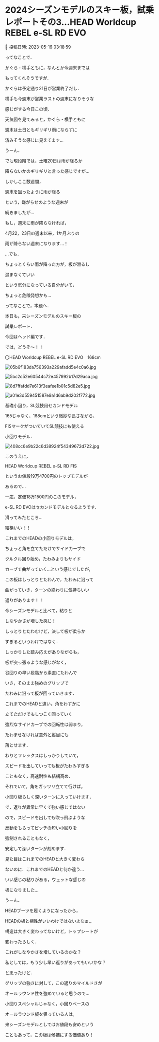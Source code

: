 # 2024シーズンモデルのスキー板，試乗レポートその3…HEAD Worldcup REBEL e-SL RD EVO

📅 投稿日時: 2023-05-16 03:18:59

ってなことで．


かぐら・横手ともに，なんとか今週末までは


もってくれそうですが．


かぐらは予定通り21日が営業終了だし．


横手も今週末が営業ラストの週末になりそうな


感じがする今日この頃．





天気図を見てみると，かぐら・横手ともに


週末は土日ともギリギリ雨にならずに


済みそうな感じに見えてます…


うーん．


でも現段階では，土曜20日は雨が降るか


降らないかのギリギリと言った感じですが…





しかしここ数週間，


週末を狙ったように雨が降る


という，嫌がらせのような週末が


続きましたが…


もし，週末に雨が降らなければ，


4月22，23日の週末以来，1か月ぶりの


雨が降らない週末になります…！





…でも．


ちょっとくらい雨が降った方が，板が滑るし


混まなくていい


という気分になっている自分がいて，


ちょっと危険発想かも…





ってなことで，本題へ．





本日も，来シーズンモデルのスキー板の


試乗レポート．


今回はヘッド編です．





では，どうぞ～！！[]()





〇HEAD Worldcup REBEL e-SL RD EVO　168cm







![05b6f183da756393a229afadd5e4c0a6.jpg](images/05b6f183da756393a229afadd5e4c0a6.jpg)









![5bc2c52e60544c72e457992b17d29aca.jpg](images/5bc2c52e60544c72e457992b17d29aca.jpg)









![8d7ffafdd7e613f3eafee1b01c5d82e5.jpg](images/8d7ffafdd7e613f3eafee1b01c5d82e5.jpg)









![a01e3d559451587e9a1d6ab9d202f772.jpg](images/a01e3d559451587e9a1d6ab9d202f772.jpg)







基礎小回り，SL競技用セカンドモデル





165じゃなく，168cmという微妙な長さながら，


FISマークがついていてSL競技にも使える


小回りモデル．




![408cc6e9b22c6d38924f54349672d722.jpg](images/408cc6e9b22c6d38924f54349672d722.jpg)







このうえに，


HEAD Worldcup REBEL e-SL RD FIS


というお値段19万4700円のトップモデルが


あるので…


一応，定価18万1500円のこのモデル，


e-SL RD EVOはセカンドモデルとなるようです．





滑ってみたところ…


結構いい！！





これまでのHEADの小回りモデルは，


ちょっと角を立てただけでサイドカーブで


クルクル回り始め，たわみよりもサイド


カーブで曲がっていく…という感じでしたが，


この板はしっとりとたわんで，たわみに沿って


曲がっていき，ターンの終わりに気持ちいい


返りがあります！！





今シーズンモデルと比べて，粘りと


しなやかさが増した感じ！





しっとりとたわむけど，決して板が柔らか


すぎるというわけではなく．


しっかりした踏み応えがありながらも，


板が突っ張るような感じがなく，


谷回りの早い段階から素直にたわんで


いき，そのまま強めのグリップで


たわみに沿って板が回っていきます．





これまでのHEADと違い，角をわずかに


立てただけでもしつこく回っていく


強烈なサイドカーブでの回転性は弱まり，


たわませなければ意外と縦目にも


落とせます．





わりとフレックスはしっかりしていて，


スピードを出していっても板がたわみすぎる


こともなく，高速耐性も結構高め．





それでいて，角をガッツリ立てて行けば，


小回り板らしく深いターンに入っていけます．





で，返りが異常に早くて強い感じではない


ので，スピードを出しても吹っ飛ぶような


反動をもらってピッチの短い小回りを


強制されることもなく，


安定して深いターンが刻めます．





見た目はこれまでのHEADと大きく変わら


ないのに．これまでのHEADと何か違う…


いい感じの粘りがある，ウェットな感じの


板になりました…





うーん．


HEADブーツを履くようになったから，


HEADの板と相性がいいわけではないよなぁ…





構造は大きく変わってないけど，トップシートが


変わったらしく．


これがしなやかさを増しているのかな？





私としては，もう少し早い返りがあってもいいかな？


と思ったけど．


グリップの強さに対して，この返りのマイルドさが


オールラウンド性を強めていると思うので…





小回りスペシャルじゃなく，小回りベースの


オールラウンド板を狙っている人は，


来シーズンモデルとしてはお値段も安めという


こともあって，この板は候補にする価値あり！

